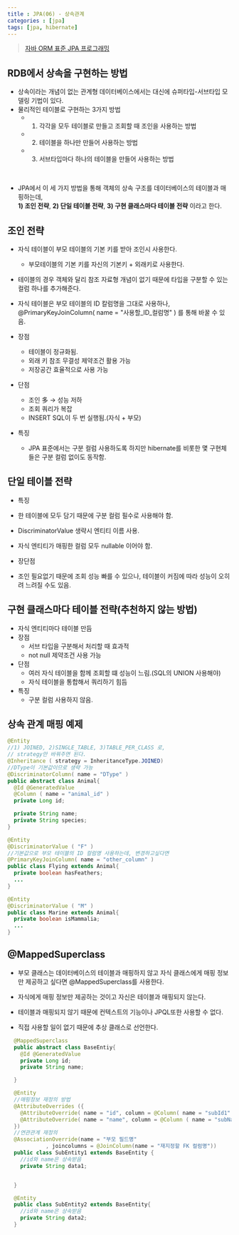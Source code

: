```yaml
---
title : JPA(06) - 상속관계
categories : [jpa]
tags: [jpa, hibernate]
---
```


>[자바 ORM 표준 JPA 프로그래밍](http://www.yes24.com/Product/Goods/19040233)


## RDB에서 상속을 구현하는 방법

 - 상속이라는 개념이 없는 관계형 데이터베이스에서는 대신에 슈퍼타입-서브타입 모델링 기법이 있다.
 - 물리적인 테이블로 구현하는 3가지 방법
   - 1) 각각을 모두 테이블로 만들고 조회할 때 조인을 사용하는 방법
   - 2) 테이블을 하나만 만들어 사용하는 방법
   - 3) 서브타입마다 하나의 테이블을 만들어 사용하는 방법

<br>

 - JPA에서 이 세 가지 방법을 통해 객체의 상속 구조를 데이터베이스의 테이블과 매핑하는데, <br> **1) 조인 전략**, **2) 단일 테이블 전략**, **3) 구현 클래스마다 테이블 전략** 이라고 한다.



## 조인 전략

- 자식 테이블이 부모 테이블의 기본 키를 받아 조인시 사용한다.
  - 부모테이블의 기본 키를 자신의 기본키 + 외래키로 사용한다.
- 테이블의 경우 객체와 달리 참조 자료형 개념이 없기 때문에 타입을 구분할 수 있는 컬럼 하나를 추가해준다.


- 자식 테이블은 부모 테이블의 ID 칼럼명을 그대로 사용하나, @PrimaryKeyJoinColumn( name = "사용할_ID_컬럼명" ) 를 통해 바꿀 수 있음.

- 장점
	- 테이블이 정규화됨.
	- 외래 키 참조 무결성 제약조건 활용 가능
	- 저장공간 효율적으로 사용 가능
- 단점
	- 조인 多 -> 성능 저하
	- 조회 쿼리가 복잡
	- INSERT SQL이 두 번 실행됨.(자식 + 부모)

- 특징
	- JPA 표준에서는 구분 컬럼 사용하도록 하지만 hibernate를 비롯한 몇 구현체들은 구분 컬럼 없이도 동작함.


## 단일 테이블 전략

- 특징
 - 한 테이블에 모두 담기 때문에 구분 컬럼 필수로 사용해야 함.
 - DiscriminatorValue 생략시 엔티티 이름 사용.
 - 자식 엔티티가 매핑한 컬럼 모두 nullable 이어야 함.

- 장단점
 - 조인 필요없기 때문에 조회 성능 빠를 수 있으나, 테이블이 커짐에 따라 성능이 오히려 느려질 수도 있음.


## 구현 클래스마다 테이블 전략(추천하지 않는 방법)

- 자식 엔티티마다 테이블 만듬
- 장점
  - 서브 타입을 구분해서 처리할 때 효과적
  - not null 제약조건 사용 가능
- 단점
  - 여러 자식 테이블을 함께 조회할 떄 성능이 느림.(SQL의 UNION 사용해야)
  - 자식 테이블을 통합해서 쿼리하기 힘듬
- 특징
  - 구분 컬럼 사용하지 않음.



## 상속 관계 매핑 예제

```java
@Entity
//1) JOINED, 2)SINGLE_TABLE, 3)TABLE_PER_CLASS 로,
// strategy만 바꿔주면 된다.
@Inheritance ( strategy = InheritanceType.JOINED)
//DType이 기본값이므로 생략 가능
@DiscriminatorColumn( name = "DType" )
public abstract class Animal{
  @Id @GeneratedValue
  @Column ( name = "animal_id" )
  private Long id;

  private String name;
  private String species;
}

@Entity
@DiscriminatorValue ( "F" )
//기본값으로 부모 테이블의 ID 컬럼명 사용하는데, 변경하고싶다면
@PrimaryKeyJoinColumn( name = "other_column" )
public class Flying extends Animal{
  private boolean hasFeathers;
  ...
}

@Entity
@DiscriminatorValue ( "M" )
public class Marine extends Animal{
  private boolean isMammalia;
  ...
}
```



## @MappedSuperclass

 - 부모 클래스는 데이터베이스의 테이블과 매핑하지 않고 자식 클래스에게 매핑 정보만 제공하고 싶다면 @MappedSuperclass를 사용한다.

 - 자식에게 매핑 정보만 제공하는 것이고 자신은 테이블과 매핑되지 않는다.
 - 테이블과 매핑되지 않기 때문에 컨텍스트의 기능이나 JPQL또한 사용할 수 없다.
 - 직접 사용할 일이 없기 때문에 추상 클래스로 선언한다.

```java
  @MappedSuperclass
  public abstract class BaseEntiy{
    @Id @GeneratedValue
    private Long id;
    private String name;

  }

  @Entity
  //매핑정보 재정의 방법
  @AttributeOverrides ({
    @AttributeOverride( name = "id", column = @Column( name = "subId1" ) ),
    @AttributeOverride( name = "name", column = @Column ( name = "subName1" ))
  })  
  //연관관계 재정의
  @AssociationOverride(name = "부모 필드명"
            , joincolumns = @JoinColumn(name = "재지정할 FK 컬럼명"))
  public class SubEntity1 extends BaseEntity {
    //id와 name은 상속받음
    private String data1;


  }

  @Entity
  public class SubEntity2 extends BaseEntity{
    //id와 name은 상속받음
    private String data2;
  }
```